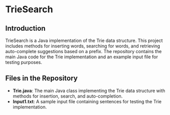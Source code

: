 ﻿# TrieSearch
## Introduction

TrieSearch is a Java implementation of the Trie data structure. This project includes methods for inserting words, searching for words, and retrieving auto-complete suggestions based on a prefix. The repository contains the main Java code for the Trie implementation and an example input file for testing purposes.

## Files in the Repository

- **Trie.java**: The main Java class implementing the Trie data structure with methods for insertion, search, and auto-completion.
- **Input1.txt**: A sample input file containing sentences for testing the Trie implementation.

